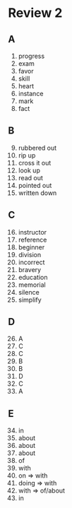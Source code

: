 # Review 2

## A
1. progress
2. exam
3. favor
4. skill
5. heart
6. instance
7. mark
8. fact

## B
9. rubbered out
10. rip up
11. cross it out
12. look up
13. read out
14. pointed out
15. written down

## C
16. instructor
17. reference
18. beginner
19. division
20. incorrect
21. bravery
22. education
23. memorial
24. silence
25. simplify

## D
26. A
27. C
28. C
29. B
30. B
31. D
32. C
33. A

## E
34. in
35. about
36. about
37. about
38. of
39. with
40. on => with
41. doing => with
42. with => of/about
43. in